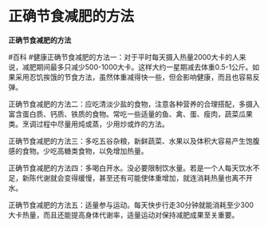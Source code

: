 # 正确节食减肥的方法

**正确节食减肥的方法**

#百科 #健康正确节食减肥的方法一：对于平时每天摄入热量2000大卡的人来说，减肥期间最多只减少500-1000大卡。这样大约一星期减去体重0.5-1公斤。如果采用忍饥挨饿的节食方法，虽然体重减得快一些，但会影响健康，而且也容易反弹。

正确节食减肥的方法二：应吃清淡少盐的食物，注意各种营养的合理搭配，多摄入富含蛋白质、钙质、铁质的食物。常吃一些适量的鱼、禽、蛋、瘦肉，蔬菜瓜果类。烹调过程中尽量用炖或蒸，少用炒或炸的方法。

正确节食减肥的方法三：多吃五谷杂粮，新鲜蔬菜、水果以及体积大容易产生饱腹感的食物。少吃高糖类食物，以免增加热量。

正确节食减肥的方法四：多喝白开水。没必要限制饮水量。若是一个人每天饮水不足，新陈代谢就会变得缓慢，甚至还有可能使体重增加，就连消耗热量也离不开水。

正确节食减肥的方法五：适量参与运动。每天快步行走30分钟就能消耗至少300大卡热量，而且还能提高身体代谢率，适量运动对保持减肥成果至关重要。